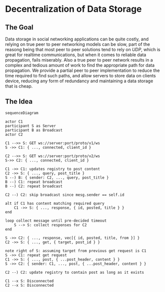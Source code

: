 # Decentralization of Data Storage

## The Goal

Data storage in social networking applications can be quite costly,
and relying on true peer to peer networking models can be slow, part
of the reasong being that most peer to peer solutions tend to rely
on *UDP*, which is great for realtime communications, but when it
comes to reliable data propagation, fails miserably. Also a true
peer to peer network results in a complex and tedious amount of work
to find the appropriate path for data propagation. We provide a
partial peer to peer implementation to reduce the time required to
find such paths, and allow servers to store data on clients device,
reducing any form of redundancy and maintaining a data storage that
is cheap.

## The Idea

```mermaid
sequenceDiagram

actor C1
participant S as Server
participant B as Broadcast
actor C2

C1 -->> S: GET ws://server:port/proto/v1/ws
S ->> C1: { ..., connected, client_id }

C2 -->> S: GET ws://server:port/proto/v2/ws
S->> C2: { ..., connected, client_id }

C1 ->> C1: updates registry to post content
C2 ->> S: { ..., query, post_title }
S --) B: { sender: C2, ..., query, post_title }
B --) C1: repeat broadcast
B --) C2: repeat broadcast

C2 --) C2: skip broadcast since mesg.sender == self.id

alt if C1 has content matching required query
    C1 ->> S: { ..., response, { id, posted, title } }
end

loop collect message until pre-decided timeout
    S --> S: collect responses for C2
end

S ->> C2: { ..., response, vec[{ id, posted, title, from }] }
C2 ->> S: { ..., get, { target, post_id } }

note right of S: assuming target from previous get request is C1
S ->> C1: repeat get request
C1 ->> S: { ..., post, { ...post_header, content } }
S ->> C2: { sender: C1, ..., post, { ...post_header, content } }

C2 --) C2: update registry to contain post as long as it exists

C1 --x S: Disconnected
C2 --x S: Disconnected
```
